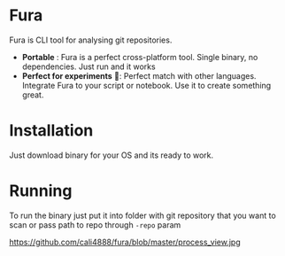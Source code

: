 # Fura
Fura is CLI tool for analysing git repositories.

 - **Portable** : Fura is a perfect cross-platform tool. Single binary, no dependencies.  Just run and it works
 - **Perfect for experiments** 🔬: Perfect match with other languages. Integrate Fura to your script or notebook. Use it to create something great.


# Installation
Just download binary for your OS and its ready to work. 

# Running
To run the binary just put it into folder with git repository that you want to scan or pass path to repo through `-repo` param

https://github.com/cali4888/fura/blob/master/process_view.jpg

